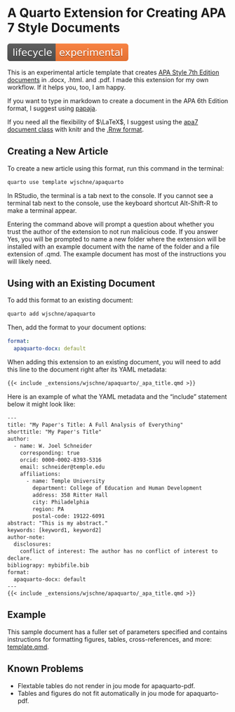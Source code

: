 # A Quarto Extension for Creating APA 7 Style Documents

<img src="lifecycle-experimental.svg"
class="quarto-discovered-preview-image" alt="Experimental" />

This is an experimental article template that creates [APA Style 7th
Edition documents](https://apastyle.apa.org/) in .docx, .html. and .pdf.
I made this extension for my own workflow. If it helps you, too, I am
happy.

If you want to type in markdown to create a document in the APA 6th
Edition format, I suggest using
[papaja](https://frederikaust.com/papaja_man/).

If you need all the flexibility of $\LaTeX$, I suggest using the [apa7
document class](https://ctan.org/pkg/apa7) with knitr and the [.Rnw
format](https://support.posit.co/hc/en-us/articles/200552056-Using-Sweave-and-knitr).

## Creating a New Article

To create a new article using this format, run this command in the
terminal:

``` bash
quarto use template wjschne/apaquarto
```

In RStudio, the terminal is a tab next to the console. If you cannot see
a terminal tab next to the console, use the keyboard shortcut
Alt-Shift-R to make a terminal appear.

Entering the command above will prompt a question about whether you
trust the author of the extension to not run malicious code. If you
answer Yes, you will be prompted to name a new folder where the
extension will be installed with an example document with the name of
the folder and a file extension of .qmd. The example document has most
of the instructions you will likely need.

## Using with an Existing Document

To add this format to an existing document:

``` bash
quarto add wjschne/apaquarto
```

Then, add the format to your document options:

``` yaml
format:
  apaquarto-docx: default
```

When adding this extension to an existing document, you will need to add
this line to the document right after its YAML metadata:

``` md
{{< include _extensions/wjschne/apaquarto/_apa_title.qmd >}}
```

Here is an example of what the YAML metadata and the “include” statement
below it might look like:

    ---
    title: "My Paper's Title: A Full Analysis of Everything"
    shorttitle: "My Paper's Title"
    author:
      - name: W. Joel Schneider
        corresponding: true
        orcid: 0000-0002-8393-5316
        email: schneider@temple.edu
        affiliations:
          - name: Temple University
            department: College of Education and Human Development
            address: 358 Ritter Hall
            city: Philadelphia
            region: PA
            postal-code: 19122-6091
    abstract: "This is my abstract."
    keywords: [keyword1, keyword2]
    author-note:
      disclosures:
        conflict of interest: The author has no conflict of interest to declare.
    bibliograpy: mybibfile.bib     
    format:
      apaquarto-docx: default
    ---
    {{< include _extensions/wjschne/apaquarto/_apa_title.qmd >}}

## Example

This sample document has a fuller set of parameters specified and
contains instructions for formatting figures, tables, cross-references,
and more: [template.qmd](template.qmd).

## Known Problems

- Flextable tables do not render in jou mode for apaquarto-pdf.
- Tables and figures do not fit automatically in jou mode for
  apaquarto-pdf.
